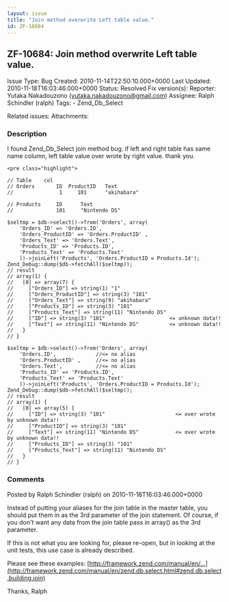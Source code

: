```yaml
---
layout: issue
title: "Join method overwrite Left table value."
id: ZF-10684
---
```


ZF-10684: Join method overwrite Left table value.
-------------------------------------------------

 Issue Type: Bug Created: 2010-11-14T22:50:10.000+0000 Last Updated: 2010-11-18T16:03:46.000+0000 Status: Resolved Fix version(s): 
 Reporter:  Yutaka Nakadouzono (yutaka.nakadouzono@gmail.com)  Assignee:  Ralph Schindler (ralph)  Tags: - Zend\_Db\_Select
 
 Related issues: 
 Attachments: 
### Description

I found Zend\_Db\_Select join method bug. if left and right table has same name column, left table value over wrote by right value. thank you.

 
    <pre class="highlight">
    
    // Table    col
    // Orders       ID  ProductID   Text
    //               1     101      "akihabara"
    
    // Products     ID      Text
    //              101     "Nintendo DS"
    
    $seltmp = $db->select()->from('Orders', array(
        'Orders_ID' => 'Orders.ID',
        'Orders_ProductID' => 'Orders.ProductID' ,
        'Orders_Text' => 'Orders.Text',
        'Products_ID' => 'Products.ID',
        'Products_Text' => 'Products.Text'
        ))->joinLeft('Products', 'Orders.ProductID = Products.Id');
    Zend_Debug::dump($db->fetchAll($seltmp));
    // result
    // array(1) {
    //   [0] => array(7) {
    //     ["Orders_ID"] => string(1) "1"
    //     ["Orders_ProductID"] => string(3) "101"
    //     ["Orders_Text"] => string(9) "akihabara"
    //     ["Products_ID"] => string(3) "101"
    //     ["Products_Text"] => string(11) "Nintendo DS"
    //     ["ID"] => string(3) "101"                     <= unknown data!!
    //     ["Text"] => string(11) "Nintendo DS"          <= unknown data!!
    //   }
    // }
    
    $seltmp = $db->select()->from('Orders', array(
        'Orders.ID',             //<= no alias
        'Orders.ProductID' ,     //<= no alias
        'Orders.Text',           //<= no alias
        'Products_ID' => 'Products.ID',
        'Products_Text' => 'Products.Text'
        ))->joinLeft('Products', 'Orders.ProductID = Products.Id');
    Zend_Debug::dump($db->fetchAll($seltmp));
    // result
    // array(1) {
    //   [0] => array(5) {
    //     ["ID"] => string(3) "101"                       <= over wrote by unknown data!!
    //     ["ProductID"] => string(3) "101"                       
    //     ["Text"] => string(11) "Nintendo DS"            <= over wrote by unknown data!!
    //     ["Products_ID"] => string(3) "101"
    //     ["Products_Text"] => string(11) "Nintendo DS"
    //   }
    // }
    


 

 

### Comments

Posted by Ralph Schindler (ralph) on 2010-11-18T16:03:46.000+0000

Instead of putting your aliases for the join table in the master table, you should put them in as the 3rd parameter of the join statement. Of course, if you don't want any data from the join table pass in array() as the 3rd parameter.

If this is not what you are looking for, please re-open, but in looking at the unit tests, this use case is already described.

Please see these examples: [http://framework.zend.com/manual/en/…](http://framework.zend.com/manual/en/zend.db.select.html#zend.db.select.building.join)

Thanks, Ralph

 

 
